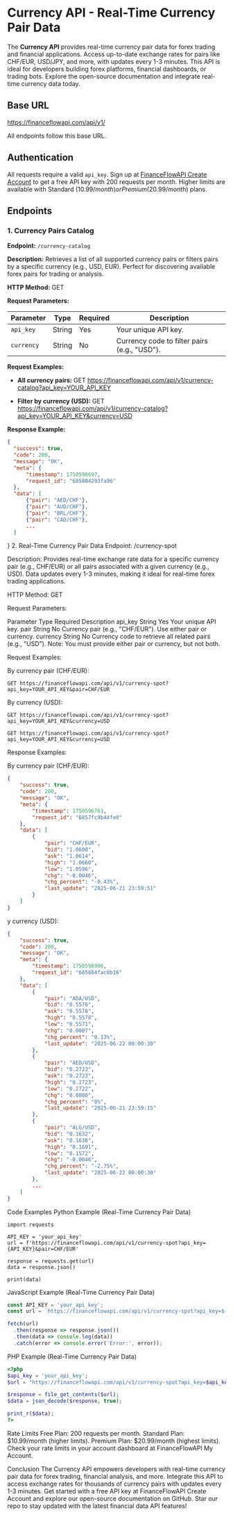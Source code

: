 # Currency API - Real-Time Currency Pair Data

The **Currency API** provides real-time currency pair data for forex trading and financial applications. Access up-to-date exchange rates for pairs like CHF/EUR, USD/JPY, and more, with updates every 1-3 minutes. This API is ideal for developers building forex platforms, financial dashboards, or trading bots. Explore the open-source documentation and integrate real-time currency data today.

## Base URL
https://financeflowapi.com/api/v1/

All endpoints follow this base URL.

## Authentication

All requests require a valid `api_key`. Sign up at [FinanceFlowAPI Create Account](https://financeflowapi.com/create-account/) to get a free API key with 200 requests per month. Higher limits are available with Standard ($10.99/month) or Premium ($20.99/month) plans.

## Endpoints

### 1. Currency Pairs Catalog

**Endpoint:** `/currency-catalog`

**Description:** Retrieves a list of all supported currency pairs or filters pairs by a specific currency (e.g., USD, EUR). Perfect for discovering available forex pairs for trading or analysis.

**HTTP Method:** GET

**Request Parameters:**

| Parameter   | Type   | Required | Description                                      |
|-------------|--------|----------|--------------------------------------------------|
| `api_key`   | String | Yes      | Your unique API key.                             |
| `currency`  | String | No       | Currency code to filter pairs (e.g., "USD").      |

**Request Examples:**

- **All currency pairs:**
  GET https://financeflowapi.com/api/v1/currency-catalog?api_key=YOUR_API_KEY

- **Filter by currency (USD):**
  GET https://financeflowapi.com/api/v1/currency-catalog?api_key=YOUR_API_KEY&currency=USD

**Response Example:**

```json
{
  "success": true,
  "code": 200,
  "message": "OK",
  "meta": {
      "timestamp": 1750598697,
      "request_id": "685804293fa96"
  },
  "data": [
      {"pair": "AED/CHF"},
      {"pair": "AUD/CHF"},
      {"pair": "BRL/CHF"},
      {"pair": "CAD/CHF"},
      ...
  ]
  ```
}
2. Real-Time Currency Pair Data
Endpoint: /currency-spot

Description: Provides real-time exchange rate data for a specific currency pair (e.g., CHF/EUR) or all pairs associated with a given currency (e.g., USD). Data updates every 1-3 minutes, making it ideal for real-time forex trading applications.

HTTP Method: GET

Request Parameters:


Parameter	Type	Required	Description
api_key	String	Yes	Your unique API key.
pair	String	No	Currency pair (e.g., "CHF/EUR"). Use either pair or currency.
currency	String	No	Currency code to retrieve all related pairs (e.g., "USD").
Note: You must provide either pair or currency, but not both.

Request Examples:

By currency pair (CHF/EUR):
```
GET https://financeflowapi.com/api/v1/currency-spot?api_key=YOUR_API_KEY&pair=CHF/EUR
```
By currency (USD):
```
GET https://financeflowapi.com/api/v1/currency-spot?api_key=YOUR_API_KEY&currency=USD
```

```
GET https://financeflowapi.com/api/v1/currency-spot?api_key=YOUR_API_KEY&currency=USD
```


Response Examples:

By currency pair (CHF/EUR):
```json
{
    "success": true,
    "code": 200,
    "message": "OK",
    "meta": {
        "timestamp": 1750596763,
        "request_id": "6857fc9b44fe0"
    },
    "data": [
        {
            "pair": "CHF/EUR",
            "bid": "1.0600",
            "ask": "1.0614",
            "high": "1.0660",
            "low": "1.0596",
            "chg": "-0.0046",
            "chg_percent": "-0.43%",
            "last_update": "2025-06-21 23:59:51"
        }
    ]
}
```
y currency (USD):
```json
{
    "success": true,
    "code": 200,
    "message": "OK",
    "meta": {
        "timestamp": 1750598906,
        "request_id": "685804fac0b16"
    },
    "data": [
        {
            "pair": "ADA/USD",
            "bid": "0.5576",
            "ask": "0.5578",
            "high": "0.5578",
            "low": "0.5571",
            "chg": "0.0007",
            "chg_percent": "0.13%",
            "last_update": "2025-06-22 00:00:30"
        },
        {
            "pair": "AED/USD",
            "bid": "0.2723",
            "ask": "0.2723",
            "high": "0.2723",
            "low": "0.2722",
            "chg": "0.0000",
            "chg_percent": "0%",
            "last_update": "2025-06-21 23:59:15"
        },
        {
            "pair": "ALG/USD",
            "bid": "0.1632",
            "ask": "0.1638",
            "high": "0.1691",
            "low": "0.1572",
            "chg": "-0.0046",
            "chg_percent": "-2.75%",
            "last_update": "2025-06-22 00:00:30"
        },
        ...
    ]
}
```
Code Examples
Python Example (Real-Time Currency Pair Data)
```postgresql
import requests

API_KEY = 'your_api_key'
url = f'https://financeflowapi.com/api/v1/currency-spot?api_key={API_KEY}&pair=CHF/EUR'

response = requests.get(url)
data = response.json()

print(data)
```
JavaScript Example (Real-Time Currency Pair Data)
```js
const API_KEY = 'your_api_key';
const url = `https://financeflowapi.com/api/v1/currency-spot?api_key=${API_KEY}&pair=CHF/EUR`;

fetch(url)
  .then(response => response.json())
  .then(data => console.log(data))
  .catch(error => console.error('Error:', error));
  ```
PHP Example (Real-Time Currency Pair Data)
```php
<?php
$api_key = 'your_api_key';
$url = "https://financeflowapi.com/api/v1/currency-spot?api_key=$api_key&pair=CHF/EUR";

$response = file_get_contents($url);
$data = json_decode($response, true);

print_r($data);
?>
```
Rate Limits
Free Plan: 200 requests per month.
Standard Plan: $10.99/month (higher limits).
Premium Plan: $20.99/month (highest limits).
Check your rate limits in your account dashboard at FinanceFlowAPI My Account.

Conclusion
The Currency API empowers developers with real-time currency pair data for forex trading, financial analysis, and more. Integrate this API to access exchange rates for thousands of currency pairs with updates every 1-3 minutes. Get started with a free API key at FinanceFlowAPI Create Account and explore our open-source documentation on GitHub. Star our repo to stay updated with the latest financial data API features!